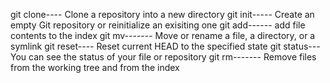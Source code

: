 git clone---- Clone a repository into a new directory 
git init----- Create an empty Git repository or reinitialize an exisiting one 
git add------ add file contents to the index 
git mv------- Move or rename a file, a directory, or a symlink
git reset---- Reset current HEAD to the specified state 
git status--- You can see the status of your file or repository 
git rm------- Remove files from the working tree and from the index 